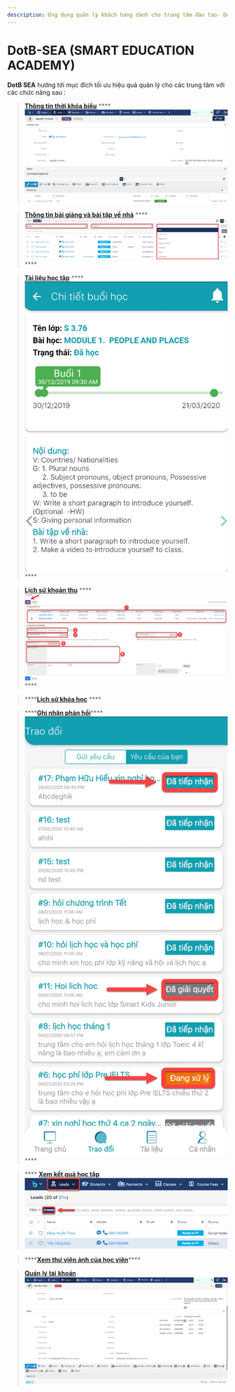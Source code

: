 ```yaml
---
description: Ứng dụng quản lý khách hàng dành cho trung tâm đào tạo- DotB SEA
---
```


# DotB-SEA \(SMART EDUCATION ACADEMY\)

**DotB SEA** hướng tới mục đích tối ưu hiệu quả quản lý cho các trung tâm với các chức năng sau :

> [**Thông tin thời khóa biểu**](https://help.dotb.vn/mobile/thong-tin-thoi-khoa-bieu)  ****![](../.gitbook/assets/image%20%283%29.png)

> [**Thông tin bài giảng và bài tập về nhà**](https://help.dotb.vn/mobile/thong-tin-bai-giang-va-bai-tap-ve-nha)  ****![](../.gitbook/assets/image%20%287%29.png)\*\*\*\*

> [**Tài liệu học tập**](https://help.dotb.vn/mobile/tai-lieu-hoc-tap) ****![](../.gitbook/assets/image%20%2857%29.png)\*\*\*\*

> [**Lịch sử khoản thu**](https://help.dotb.vn/mobile/lich-su-khoan-thu)  ****![](../.gitbook/assets/image%20%282%29.png)\*\*\*\*

> \*\*\*\*[**Lịch sử khóa học**](https://help.dotb.vn/mobile/lich-su-khoa-hoc)  ****

> ****[**Ghi nhận phản hồi**](https://help.dotb.vn/mobile/ghi-nhan-phan-hoi)\*\*\*\*![](../.gitbook/assets/image%20%2826%29.png)\*\*\*\*

> **** [**Xem kết quả học tập**](https://help.dotb.vn/mobile/theo-doi-ket-qua-hoc-tap)![](../.gitbook/assets/image%20%289%29.png)

> \*\*\*\*[**Xem thư viện ảnh của học viên**](https://help.dotb.vn/mobile/xem-thu-vien-anh-cua-hoc-vien)\*\*\*\*

> [𝐐𝐮𝐚̉𝐧 𝐥𝐲́ 𝐭𝐚̀𝐢 𝐤𝐡𝐨𝐚̉𝐧](https://help.dotb.vn/mobile/quan-li-tai-khoan) ![](../.gitbook/assets/image%20%2872%29.png)

